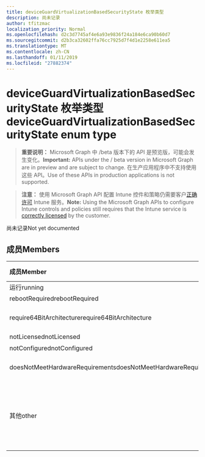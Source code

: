 ```yaml
---
title: deviceGuardVirtualizationBasedSecurityState 枚举类型
description: 尚未记录
author: tfitzmac
localization_priority: Normal
ms.openlocfilehash: d2c3d7745af4e6a93e9836f24a184e6ca90b60d7
ms.sourcegitcommit: d2b3ca32602ffa76cc7925d7f4d1e2258e611ea5
ms.translationtype: MT
ms.contentlocale: zh-CN
ms.lasthandoff: 01/11/2019
ms.locfileid: "27882374"
---
```

# <a name="deviceguardvirtualizationbasedsecuritystate-enum-type"></a><span data-ttu-id="11a12-103">deviceGuardVirtualizationBasedSecurityState 枚举类型</span><span class="sxs-lookup"><span data-stu-id="11a12-103">deviceGuardVirtualizationBasedSecurityState enum type</span></span>

> <span data-ttu-id="11a12-104">**重要说明：** Microsoft Graph 中 /beta 版本下的 API 是预览版，可能会发生变化。</span><span class="sxs-lookup"><span data-stu-id="11a12-104">**Important:** APIs under the / beta version in Microsoft Graph are in preview and are subject to change.</span></span> <span data-ttu-id="11a12-105">在生产应用程序中不支持使用这些 API。</span><span class="sxs-lookup"><span data-stu-id="11a12-105">Use of these APIs in production applications is not supported.</span></span>

> <span data-ttu-id="11a12-106">**注意：** 使用 Microsoft Graph API 配置 Intune 控件和策略仍需要客户[正确许可](https://go.microsoft.com/fwlink/?linkid=839381) Intune 服务。</span><span class="sxs-lookup"><span data-stu-id="11a12-106">**Note:** Using the Microsoft Graph APIs to configure Intune controls and policies still requires that the Intune service is [correctly licensed](https://go.microsoft.com/fwlink/?linkid=839381) by the customer.</span></span>

<span data-ttu-id="11a12-107">尚未记录</span><span class="sxs-lookup"><span data-stu-id="11a12-107">Not yet documented</span></span>
## <a name="members"></a><span data-ttu-id="11a12-108">成员</span><span class="sxs-lookup"><span data-stu-id="11a12-108">Members</span></span>
|<span data-ttu-id="11a12-109">成员</span><span class="sxs-lookup"><span data-stu-id="11a12-109">Member</span></span>|<span data-ttu-id="11a12-110">值</span><span class="sxs-lookup"><span data-stu-id="11a12-110">Value</span></span>|<span data-ttu-id="11a12-111">Description</span><span class="sxs-lookup"><span data-stu-id="11a12-111">Description</span></span>|
|:---|:---|:---|
|<span data-ttu-id="11a12-112">运行</span><span class="sxs-lookup"><span data-stu-id="11a12-112">running</span></span>|<span data-ttu-id="11a12-113">0</span><span class="sxs-lookup"><span data-stu-id="11a12-113">0</span></span>|<span data-ttu-id="11a12-114">运行</span><span class="sxs-lookup"><span data-stu-id="11a12-114">Running</span></span>|
|<span data-ttu-id="11a12-115">rebootRequired</span><span class="sxs-lookup"><span data-stu-id="11a12-115">rebootRequired</span></span>|<span data-ttu-id="11a12-116">1</span><span class="sxs-lookup"><span data-stu-id="11a12-116">1</span></span>|<span data-ttu-id="11a12-117">所需的根</span><span class="sxs-lookup"><span data-stu-id="11a12-117">Root required</span></span>|
|<span data-ttu-id="11a12-118">require64BitArchitecture</span><span class="sxs-lookup"><span data-stu-id="11a12-118">require64BitArchitecture</span></span>|<span data-ttu-id="11a12-119">2</span><span class="sxs-lookup"><span data-stu-id="11a12-119">2</span></span>|<span data-ttu-id="11a12-120">所需的 64 位体系结构</span><span class="sxs-lookup"><span data-stu-id="11a12-120">64 bit architecture required</span></span>|
|<span data-ttu-id="11a12-121">notLicensed</span><span class="sxs-lookup"><span data-stu-id="11a12-121">notLicensed</span></span>|<span data-ttu-id="11a12-122">3</span><span class="sxs-lookup"><span data-stu-id="11a12-122">3</span></span>|<span data-ttu-id="11a12-123">未授权</span><span class="sxs-lookup"><span data-stu-id="11a12-123">Not licensed</span></span>|
|<span data-ttu-id="11a12-124">notConfigured</span><span class="sxs-lookup"><span data-stu-id="11a12-124">notConfigured</span></span>|<span data-ttu-id="11a12-125">4</span><span class="sxs-lookup"><span data-stu-id="11a12-125">4</span></span>|<span data-ttu-id="11a12-126">未配置</span><span class="sxs-lookup"><span data-stu-id="11a12-126">Not configured</span></span>|
|<span data-ttu-id="11a12-127">doesNotMeetHardwareRequirements</span><span class="sxs-lookup"><span data-stu-id="11a12-127">doesNotMeetHardwareRequirements</span></span>|<span data-ttu-id="11a12-128">5</span><span class="sxs-lookup"><span data-stu-id="11a12-128">5</span></span>|<span data-ttu-id="11a12-129">系统不满足硬件要求</span><span class="sxs-lookup"><span data-stu-id="11a12-129">System does not meet hardware requirements</span></span>|
|<span data-ttu-id="11a12-130">其他</span><span class="sxs-lookup"><span data-stu-id="11a12-130">other</span></span>|<span data-ttu-id="11a12-131">42</span><span class="sxs-lookup"><span data-stu-id="11a12-131">42</span></span>|<span data-ttu-id="11a12-132">其他。</span><span class="sxs-lookup"><span data-stu-id="11a12-132">Other.</span></span> <span data-ttu-id="11a12-133">Microsoft 的 Windows DeviceGuard 中的事件日志具有更多详细信息。</span><span class="sxs-lookup"><span data-stu-id="11a12-133">Event logs in microsoft-Windows-DeviceGuard have more details.</span></span>|





